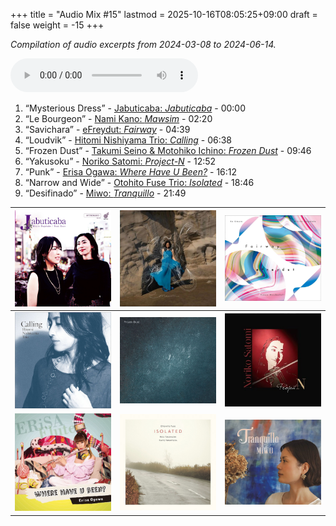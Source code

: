+++
title = "Audio Mix #15"
lastmod = 2025-10-16T08:05:25+09:00
draft = false
weight = -15
+++

_Compilation of audio excerpts from 2024-03-08 to 2024-06-14._

<audio controls preload="metadata">
<source src="/audio/compilation-15.mp3" type="audio/mpeg">
This browser does not support the audio element.
</audio>

1.  “Mysterious Dress” - [Jabuticaba: _Jabuticaba_](https://www.jazzofjapan.com/p/jabuticaba-jabuticaba) - 00:00
2.  “Le Bourgeon” - [Nami Kano: _Mawsim_](https://www.jazzofjapan.com/p/nami-kano-mawsim) - 02:20
3.  “Savichara” - [eFreydut: _Fairway_](https://www.jazzofjapan.com/p/efreydut-fairway) - 04:39
4.  “Loudvik” - [Hitomi Nishiyama Trio: _Calling_](https://www.jazzofjapan.com/p/hitomi-nishiyama-trio-calling) - 06:38
5.  “Frozen Dust” - [Takumi Seino &amp; Motohiko Ichino: _Frozen Dust_](https://www.jazzofjapan.com/p/takumi-seino-motohiko-ichino-frozen-dust) - 09:46
6.  “Yakusoku” - [Noriko Satomi: _Project-N_](https://www.jazzofjapan.com/p/noriko-satomi-project-n) - 12:52
7.  “Punk” - [Erisa Ogawa: _Where Have U Been?_](https://www.jazzofjapan.com/p/erisa-ogawa-where-have-u-been) - 16:12
8.  “Narrow and Wide” - [Otohito Fuse Trio: _Isolated_](https://www.jazzofjapan.com/p/otohito-fuse-trio-isolated) - 18:46
9.  “Desifinado” - [Miwo: _Tranquillo_](https://www.jazzofjapan.com/p/miwo-tranquillo) - 21:49

| ![](/images/jabuticaba-jabuticaba-460.jpeg)         | ![](/images/nami-kano-mawsim-460.jpeg)                         | ![](/images/efreydut-fairway-460.jpeg)       |
|-----------------------------------------------------|----------------------------------------------------------------|----------------------------------------------|
| ![](/images/hitomi-nishiyama-trio-calling-460.jpeg) | ![](/images/takumi-seino-motohiko-ichino-frozen-dust-460.jpeg) | ![](/images/noriko-satomi-project-n-460.jpg) |
| ![](/images/erisa-ogawa-where-have-u-been-460.jpeg) | ![](/images/otohito-fuse-trio-isolated-460.jpeg)               | ![](/images/miwo-tranquillo-460.jpeg)        |
